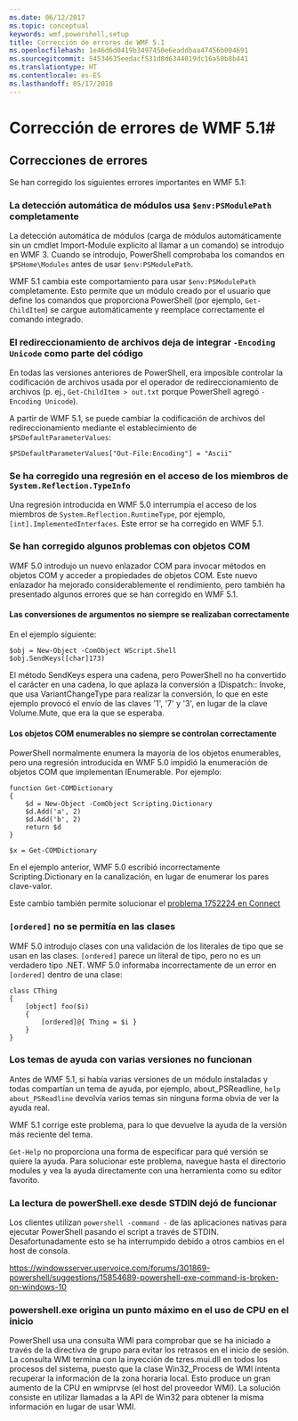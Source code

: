 ```yaml
---
ms.date: 06/12/2017
ms.topic: conceptual
keywords: wmf,powershell,setup
title: Corrección de errores de WMF 5.1
ms.openlocfilehash: 1e46d6d0419b3497450e6eaddbaa47456b004691
ms.sourcegitcommit: 54534635eedacf531d8d6344019dc16a50b8b441
ms.translationtype: HT
ms.contentlocale: es-ES
ms.lasthandoff: 05/17/2018
---
```

# <a name="bug-fixes-in-wmf-51"></a>Corrección de errores de WMF 5.1#

## <a name="bug-fixes"></a>Correcciones de errores ##

Se han corregido los siguientes errores importantes en WMF 5.1:

### <a name="module-auto-discovery-fully-honors-envpsmodulepath"></a>La detección automática de módulos usa `$env:PSModulePath` completamente ###

La detección automática de módulos (carga de módulos automáticamente sin un cmdlet Import-Module explícito al llamar a un comando) se introdujo en WMF 3.
Cuando se introdujo, PowerShell comprobaba los comandos en `$PSHome\Modules` antes de usar `$env:PSModulePath`.

WMF 5.1 cambia este comportamiento para usar `$env:PSModulePath` completamente.
Esto permite que un módulo creado por el usuario que define los comandos que proporciona PowerShell (por ejemplo, `Get-ChildItem`) se cargue automáticamente y reemplace correctamente el comando integrado.

### <a name="file-redirection-no-longer-hard-codes--encoding-unicode"></a>El redireccionamiento de archivos deja de integrar `-Encoding Unicode` como parte del código ###

En todas las versiones anteriores de PowerShell, era imposible controlar la codificación de archivos usada por el operador de redireccionamiento de archivos (p. ej., `Get-ChildItem > out.txt` porque PowerShell agregó `-Encoding Unicode`).

A partir de WMF 5.1, se puede cambiar la codificación de archivos del redireccionamiento mediante el establecimiento de `$PSDefaultParameterValues`:

```
$PSDefaultParameterValues["Out-File:Encoding"] = "Ascii"
```

### <a name="fixed-a-regression-in-accessing-members-of-systemreflectiontypeinfo"></a>Se ha corregido una regresión en el acceso de los miembros de `System.Reflection.TypeInfo` ###

Una regresión introducida en WMF 5.0 interrumpía el acceso de los miembros de `System.Reflection.RuntimeType`, por ejemplo, `[int].ImplementedInterfaces`.
Este error se ha corregido en WMF 5.1.


### <a name="fixed-some-issues-with-com-objects"></a>Se han corregido algunos problemas con objetos COM ###

WMF 5.0 introdujo un nuevo enlazador COM para invocar métodos en objetos COM y acceder a propiedades de objetos COM.
Este nuevo enlazador ha mejorado considerablemente el rendimiento, pero también ha presentado algunos errores que se han corregido en WMF 5.1.

#### <a name="argument-conversions-were-not-always-performed-correctly"></a>Las conversiones de argumentos no siempre se realizaban correctamente ####

En el ejemplo siguiente:

```
$obj = New-Object -ComObject WScript.Shell
$obj.SendKeys([char]173)
```

El método SendKeys espera una cadena, pero PowerShell no ha convertido el carácter en una cadena, lo que aplaza la conversión a IDispatch:: Invoke, que usa VariantChangeType para realizar la conversión, lo que en este ejemplo provocó el envío de las claves '1', '7' y '3', en lugar de la clave Volume.Mute, que era la que se esperaba.

#### <a name="enumerable-com-objects-not-always-handled-correctly"></a>Los objetos COM enumerables no siempre se controlan correctamente ####

PowerShell normalmente enumera la mayoría de los objetos enumerables, pero una regresión introducida en WMF 5.0 impidió la enumeración de objetos COM que implementan IEnumerable.  Por ejemplo:

```
function Get-COMDictionary
{
    $d = New-Object -ComObject Scripting.Dictionary
    $d.Add('a', 2)
    $d.Add('b', 2)
    return $d
}

$x = Get-COMDictionary
```

En el ejemplo anterior, WMF 5.0 escribió incorrectamente Scripting.Dictionary en la canalización, en lugar de enumerar los pares clave-valor.

Este cambio también permite solucionar el [problema 1752224 en Connect](https://connect.microsoft.com/PowerShell/feedback/details/1752224)

### <a name="ordered-was-not-allowed-inside-classes"></a>`[ordered]` no se permitía en las clases ###

WMF 5.0 introdujo clases con una validación de los literales de tipo que se usan en las clases.
`[ordered]` parece un literal de tipo, pero no es un verdadero tipo .NET.
WMF 5.0 informaba incorrectamente de un error en `[ordered]` dentro de una clase:

```
class CThing
{
    [object] foo($i)
    {
        [ordered]@{ Thing = $i }
    }
}
```


### <a name="help-on-about-topics-with-multiple-versions-does-not-work"></a>Los temas de ayuda con varias versiones no funcionan ###

Antes de WMF 5.1, si había varias versiones de un módulo instaladas y todas compartían un tema de ayuda, por ejemplo, about_PSReadline, `help about_PSReadline` devolvía varios temas sin ninguna forma obvia de ver la ayuda real.

WMF 5.1 corrige este problema, para lo que devuelve la ayuda de la versión más reciente del tema.

`Get-Help` no proporciona una forma de especificar para qué versión se quiere la ayuda.
Para solucionar este problema, navegue hasta el directorio modules y vea la ayuda directamente con una herramienta como su editor favorito.

### <a name="powershellexe-reading-from-stdin-stopped-working"></a>La lectura de powerShell.exe desde STDIN dejó de funcionar

Los clientes utilizan `powershell -command -` de las aplicaciones nativas para ejecutar PowerShell pasando el script a través de STDIN. Desafortunadamente esto se ha interrumpido debido a otros cambios en el host de consola.

https://windowsserver.uservoice.com/forums/301869-powershell/suggestions/15854689-powershell-exe-command-is-broken-on-windows-10

### <a name="powershellexe-creates-spike-in-cpu-usage-on-startup"></a>powershell.exe origina un punto máximo en el uso de CPU en el inicio

PowerShell usa una consulta WMI para comprobar que se ha iniciado a través de la directiva de grupo para evitar los retrasos en el inicio de sesión.
La consulta WMI termina con la inyección de tzres.mui.dll en todos los procesos del sistema, puesto que la clase Win32_Process de WMI intenta recuperar la información de la zona horaria local.
Esto produce un gran aumento de la CPU en wmiprvse (el host del proveedor WMI).
La solución consiste en utilizar llamadas a la API de Win32 para obtener la misma información en lugar de usar WMI.
